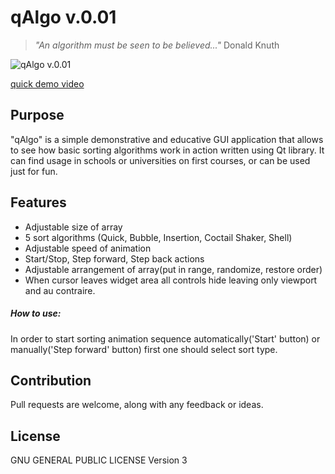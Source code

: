 # qAlgo v.0.01

>  <i>"An algorithm must be seen to be believed..."</i> Donald Knuth

![qAlgo v.0.01](http://i.imgur.com/FYK7VHC.png)

[quick demo video](https://www.youtube.com/watch?v=Lei3fakDcZ8)
## Purpose

"qAlgo" is a simple demonstrative and educative GUI application that allows to see how basic sorting algorithms work in action written using Qt library.
It can find usage in schools or universities on first courses, or can be used just for fun.

## Features

- Adjustable size of array
- 5 sort algorithms (Quick, Bubble, Insertion, Coctail Shaker, Shell)
- Adjustable speed of animation
- Start/Stop, Step forward, Step back actions
- Adjustable arrangement of array(put in range, randomize, restore order)
- When cursor leaves widget area all controls hide leaving only viewport and au contraire.

##### How to use:

In order to start sorting animation sequence automatically('Start' button) or manually('Step forward' button) first one should select sort type.

## Contribution

Pull requests are welcome, along with any feedback or ideas.


## License

GNU GENERAL PUBLIC LICENSE Version 3
